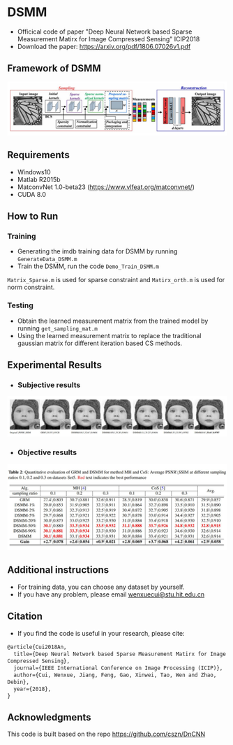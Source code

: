 # DSMM

* Officical code of paper "Deep Neural Network based Sparse Measurement Matirx for Image Compressed Sensing" ICIP2018
* Download the paper: https://arxiv.org/pdf/1806.07026v1.pdf

## Framework of DSMM

![image](https://github.com/WenxueCui/DSMM/raw/master/images/framework.jpg)

## Requirements

* Windows10
* Matlab R2015b
* MatconvNet 1.0-beta23 (https://www.vlfeat.org/matconvnet/)
* CUDA 8.0

## How to Run

### Training

* Generating the imdb training data for DSMM by running `GenerateData_DSMM.m`
* Train the DSMM, run the code `Demo_Train_DSMM.m`

`Matrix_Sparse.m` is used for sparse constraint and `Matirx_orth.m` is used for norm constraint.

### Testing

* Obtain the learned measurement matrix from the trained model by running `get_sampling_mat.m`
* Using the learned measurement matrix to replace the traditional gaussian matrix for different iteration based CS methods.


## Experimental Results

* ### Subjective results

![image](https://github.com/WenxueCui/DSMM/raw/master/images/results.jpg)

* ### Objective results

![image](https://github.com/WenxueCui/DSMM/raw/master/images/table.jpg)

## Additional instructions

* For training data, you can choose any dataset by yourself.
* If you have any problem, please email wenxuecui@stu.hit.edu.cn

## Citation

* If you find the code is useful in your research, please cite:

```
@article{Cui2018An,
  title={Deep Neural Network based Sparse Measurement Matirx for Image Compressed Sensing},
  journal={IEEE International Conference on Image Processing (ICIP)},
  author={Cui, Wenxue, Jiang, Feng, Gao, Xinwei, Tao, Wen and Zhao, Debin},
  year={2018},
}
```

## Acknowledgments

This code is built based on the repo https://github.com/cszn/DnCNN
